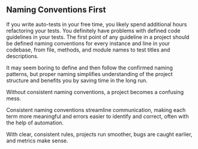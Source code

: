 ## Naming Conventions First
If you write auto-tests in your free time, you likely spend additional hours refactoring your tests. You definitely have
problems with defined code guidelines in your tests. The first point of any guideline in a project should be defined
naming conventions for every instance and line in your codebase, from file, methods, and module names to test titles and
descriptions.

It may seem boring to define and then follow the confirmed naming patterns, but proper naming simplifies understanding
of the project structure and benefits you by saving time in the long run.

Without consistent naming conventions, a project becomes a confusing mess.

Consistent naming conventions streamline communication, making each term more meaningful and errors easier to identify
and correct, often with the help of automation.

With clear, consistent rules, projects run smoother, bugs are caught earlier, and metrics make sense.
